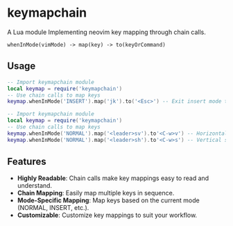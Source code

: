 # keymapchain
A Lua module Implementing neovim key mapping through chain calls.

```
whenInMode(vimMode) -> map(key) -> to(keyOrCommand)
```

## Usage

```Lua
-- Import keymapchain module
local keymap = require('keymapchain')
-- Use chain calls to map keys
keymap.whenInMode('INSERT').map('jk').to('<Esc>') -- Exit insert mode to normal mode
```

```Lua
-- Import keymapchain module
local keymap = require('keymapchain')
-- Use chain calls to map keys
keymap.whenInMode('NORMAL').map('<leader>sv').to'<C-w>v') -- Horizontal split window
keymap.whenInMode('NORMAL').map('<leader>sh').to'<C-w>s') -- Vertical split window
```

## Features

- **Highly Readable**: Chain calls make key mappings easy to read and understand.
- **Chain Mapping**: Easily map multiple keys in sequence.
- **Mode-Specific Mapping**: Map keys based on the current mode (NORMAL, INSERT, etc.).
- **Customizable**: Customize key mappings to suit your workflow.
